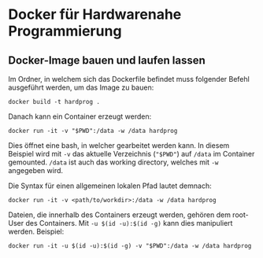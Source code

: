 # Docker für Hardwarenahe Programmierung

## Docker-Image bauen und laufen lassen

Im Ordner, in welchem sich das Dockerfile befindet muss folgender Befehl ausgeführt werden, um das Image zu bauen:

    docker build -t hardprog .

Danach kann ein Container erzeugt werden:

    docker run -it -v "$PWD":/data -w /data hardprog

Dies öffnet eine bash, in welcher gearbeitet werden kann.
In diesem Beispiel wird mit `-v` das aktuelle Verzeichnis (`"$PWD"`) auf `/data` im Container gemounted.
`/data` ist auch das working directory, welches mit `-w` angegeben wird.

Die Syntax für einen allgemeinen lokalen Pfad lautet demnach:

    docker run -it -v <path/to/workdir>:/data -w /data hardprog

Dateien, die innerhalb des Containers erzeugt werden, gehören dem root-User des Containers. Mit `-u $(id -u):$(id -g)` kann dies manipuliert werden. Beispiel:

    docker run -it -u $(id -u):$(id -g) -v "$PWD":/data -w /data hardprog
